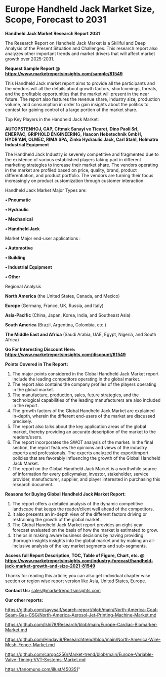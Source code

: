 # Europe Handheld Jack Market Size, Scope, Forecast to 2031

<strong>Handheld Jack Market Research Report 2031</strong>

The Research Report on Handheld Jack Market is a Skillful and Deep Analysis of the Present Situation and Challenges. This research report also analyzes other important trends and market drivers that will affect market growth over 2025-2031.

<strong>Request Sample Report @ <a href=https://www.marketreportsinsights.com/sample/81549>https://www.marketreportsinsights.com/sample/81549</a></strong>

This Handheld Jack market report aims to provide all the participants and the vendors will all the details about growth factors, shortcomings, threats, and the profitable opportunities that the market will present in the near future. The report also features the revenue share, industry size, production volume, and consumption in order to gain insights about the politics to contest for gaining control of a large portion of the market share.

Top Key Players in the Handheld Jack Market:

<strong>AUTOPSTENHOJ, CAP, Cftmak Sanayi ve Ticaret, Dino Paoli Srl, ENERPAC, GRIPHOLD ENGINEERING, Haacon Hebetechnik GmbH, HYDR&#39;AM, OLMEC, RIMA SPA, Zinko Hydraulic Jack, Carl Stahl, Holmatro Industrial Equipment</strong>

The Handheld Jack Industry is severely competitive and fragmented due to the existence of various established players taking part in different marketing strategies to increase their market share. The vendors operating in the market are profiled based on price, quality, brand, product differentiation, and product portfolio. The vendors are turning their focus increasingly on product customization through customer interaction.

Handheld Jack Market Major Types are:

<strong>• Pneumatic

• Hydraulic

• Mechanical

• Handheld Jack</strong>

Market Major end-user applications :

<strong>• Automotive

• Building

• Industrial Equipment

• Other</strong>

Regional Analysis

</u><strong><b>North America</b></strong> (the United States, Canada, and Mexico)

<strong><b>Europe </b></strong>(Germany, France, UK, Russia, and Italy)

<strong><b>Asia-Pacific</b></strong> (China, Japan, Korea, India, and Southeast Asia)

<strong><b>South America</b></strong> (Brazil, Argentina, Colombia, etc.)

<strong><b>The Middle East and Africa</b></strong> (Saudi Arabia, UAE, Egypt, Nigeria, and South Africa)

<strong>Go For Interesting Discount Here: <a href=https://www.marketreportsinsights.com/discount/81549>https://www.marketreportsinsights.com/discount/81549</a></strong>

<strong>Points Covered in The Report:</strong>
<ol>
  <li>The major points considered in the Global Handheld Jack Market report include the leading competitors operating in the global market.</li>
  <li>The report also contains the company profiles of the players operating in the global market.</li>
  <li>The manufacture, production, sales, future strategies, and the technological capabilities of the leading manufacturers are also included in the report.</li>
  <li>The growth factors of the Global Handheld Jack Market are explained in-depth, wherein the different end-users of the market are discussed precisely.</li>
  <li>The report also talks about the key application areas of the global market, thereby providing an accurate description of the market to the readers/users.</li>
  <li>The report incorporates the SWOT analysis of the market. In the final section, the report features the opinions and views of the industry experts and professionals. The experts analyzed the export/import policies that are favorably influencing the growth of the Global Handheld Jack Market.</li>
  <li>The report on the Global Handheld Jack Market is a worthwhile source of information for every policymaker, investor, stakeholder, service provider, manufacturer, supplier, and player interested in purchasing this research document.</li>
</ol>
<strong>Reasons for Buying Global Handheld Jack Market Report:</strong>

<ol>
  <li>The report offers a detailed analysis of the dynamic competitive landscape that keeps the reader/client well ahead of the competitors.</li>
  <li>It also presents an in-depth view of the different factors driving or restraining the growth of the global market.</li>
  <li>The Global Handheld Jack Market report provides an eight-year forecast evaluated on the basis of how the market is estimated to grow.</li>
  <li>It helps in making aware business decisions by having providing thorough insights insights into the global market and by making an all-inclusive analysis of the key market segments and sub-segments.</li>
</ol>
<strong>Access full Report Description, TOC, Table of Figure, Chart, etc. @ <a href=https://www.marketreportsinsights.com/industry-forecast/handheld-jack-market-growth-and-size-2021-81549>https://www.marketreportsinsights.com/industry-forecast/handheld-jack-market-growth-and-size-2021-81549</a></strong>


Thanks for reading this article; you can also get individual chapter wise section or region wise report version like Asia, United States, Europe.

<strong>Contact Us:</strong>
sales@marketreportsinsights.com

<strong>Our other reports:</strong>

<a href=https://github.com/sayysaif/search-report/blob/main/North-America-Coal-Seam-Gas-CSG/North-America-Aerosol-Jet-Printing-Machine-Market.md>https://github.com/sayysaif/search-report/blob/main/North-America-Coal-Seam-Gas-CSG/North-America-Aerosol-Jet-Printing-Machine-Market.md</a>

<a href=https://github.com/Ishi78/Research/blob/main/Europe-Cardiac-Biomarker-Market.md>https://github.com/Ishi78/Research/blob/main/Europe-Cardiac-Biomarker-Market.md</a>

<a href=https://github.com/Hindavi9/Researchtrend/blob/main/North-America-Wire-Mesh-Fence-Market.md>https://github.com/Hindavi9/Researchtrend/blob/main/North-America-Wire-Mesh-Fence-Market.md</a>

<a href=https://github.com/cargo4256/Market-trend/blob/main/Europe-Variable-Valve-Timing-VVT-Systems-Market.md>https://github.com/cargo4256/Market-trend/blob/main/Europe-Variable-Valve-Timing-VVT-Systems-Market.md</a>

<a href=https://tanomuno.com/illust/450351>https://tanomuno.com/illust/450351</a>"
